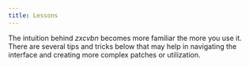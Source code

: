 ```yaml
---
title: Lessons
---
```


The intuition behind *zxcvbn* becomes more familiar the more you use it. There are several tips and tricks below that may help in navigating the interface and creating more complex patches or utilization.